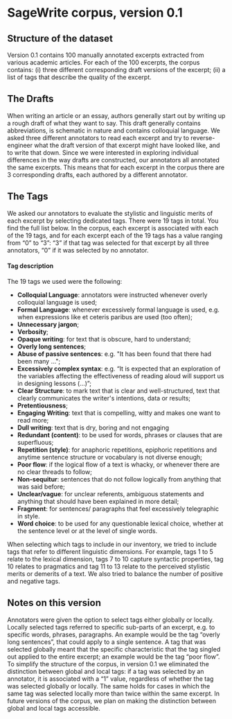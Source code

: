 # SageWrite corpus, version 0.1

## Structure of the dataset

Version 0.1 contains 100 manually annotated excerpts extracted from various academic articles. For each of the 100 excerpts, the corpus contains: 
(i) three different corresponding draft versions of the excerpt;
(ii) a list of tags that describe the quality of the excerpt. 

## The Drafts
When writing an article or an essay, authors generally start out by writing up a rough draft of what they want to say. This draft generally contains abbreviations, is schematic in nature and contains colloquial language. We asked three different annotators to read each excerpt and try to reverse-engineer what the draft version
of that excerpt might have looked like, and to write that down. 
Since we were interested in exploring individual differences in the way drafts are constructed, our annotators all annotated the same excerpts. This means that for each excerpt in the corpus there are 3 corresponding drafts, each authored by a different annotator.

## The Tags
We asked our annotators to evaluate the stylistic and linguistic merits of each excerpt by selecting dedicated tags. There were 19 tags in total. You find the full list below. 
In the corpus, each excerpt is associated with each of the 19 tags, and for each excerpt each of the 19 tags has a value ranging from “0” to “3”: “3” if that tag was selected for that excerpt by all three annotators, “0” if it was selected by no annotator. 

#### Tag description
The 19 tags we used were the following: 
- **Colloquial Language**: annotators were instructed whenever overly colloquial language is used;
- **Formal Language**: whenever excessively formal language is used, e.g. when expressions like et ceteris paribus are used (too often); 
- **Unnecessary jargon**;
- **Verbosity**;
- **Opaque writing**: for text that is obscure, hard to understand;
- **Overly long sentences**; 
- **Abuse of passive sentences**: e.g. "It has been found that there had been many …";
- **Excessively complex syntax**: e.g. “It is expected that an exploration of the variables affecting the effectiveness of reading aloud will support us in designing lessons (…)”;
- **Clear Structure**: to mark text that is clear and well-structured,  text that clearly communicates the writer's intentions, data or results;
- **Pretentiousness**;
- **Engaging Writing**: text that is compelling, witty and makes one want to read more;
- **Dull writing**: text that is dry, boring and not engaging
- **Redundant (content)**: to be used for words, phrases or clauses that are superfluous;  
- **Repetition (style)**: for anaphoric repetitions, epiphoric repetitions and anytime sentence structure or vocabulary is not diverse enough; 
- **Poor flow**: if the logical flow of a text is whacky, or whenever there are no clear threads to follow;
- **Non-sequitur**: sentences that do not follow logically from anything that was said before;
- **Unclear/vague**: for unclear referents, ambiguous statements and anything that should have been explained in more detail;
- **Fragment**: for sentences/ paragraphs that feel excessively telegraphic in style.
- **Word choice**: to be used for any questionable lexical choice, whether at the sentence level or at the level of single words.
 
When selecting which tags to include in our inventory, we tried to include tags that refer to different linguistic dimensions. For example, tags 1 to 5 relate to the
lexical dimension, tags 7 to 10 capture syntactic properties, tag 10 relates to pragmatics and tag 11 to 13 relate to the perceived stylistic merits or demerits of a
text. We also tried to balance the number of positive and negative tags.

## Notes on this version
Annotators were given the option to select tags either globally or locally. Locally selected tags referred to specific sub-parts of an excerpt, e.g. to specific words, 
phrases, paragraphs. An example would be the tag “overly long sentences”, that could apply to a single sentence. A tag that was selected globally meant that the specific
characteristic that the tag singled out applied to the entire excerpt; an example would be the tag “poor flow”. 
To simplify the structure of the corpus, in version 0.1 we eliminated the distinction between global and local tags: if a tag was selected by an annotator, it is associated
with a “1” value, regardless of whether the tag was selected globally or locally. The same holds for cases in which the same tag was selected locally more than twice within
the same excerpt. In future versions of the corpus, we plan on making the distinction between global and local tags accessible.  


